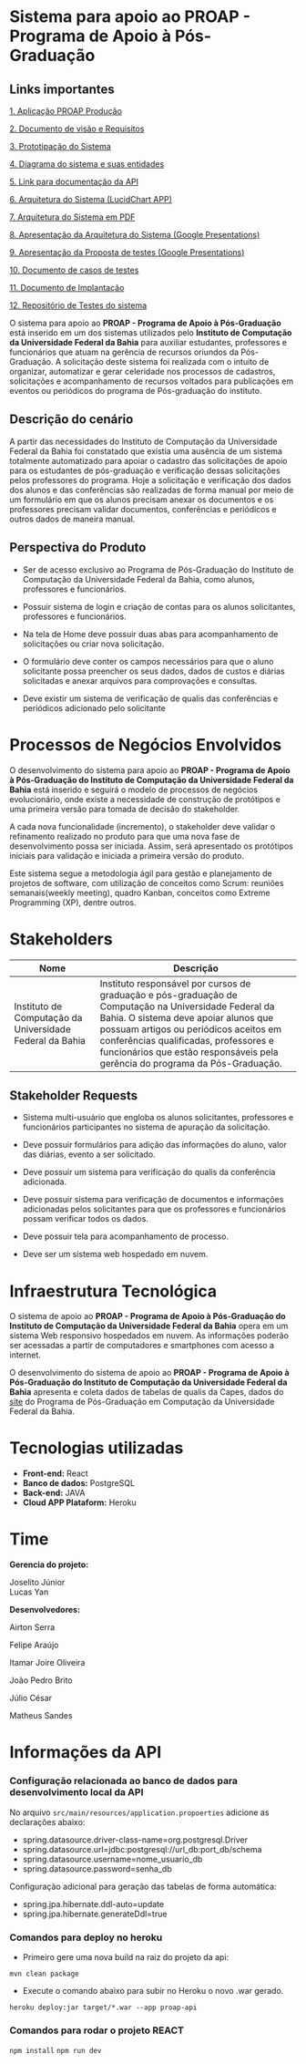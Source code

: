 # Sistema para apoio ao PROAP - Programa de Apoio à Pós-Graduação

## Links importantes

[1. Aplicação PROAP Produção](https://proap-ufba.netlify.app/)

[2. Documento de visão e Requisitos](https://docs.google.com/document/d/1m9wSqd6X_1-cIYyQlSkXVTLkZj8PFWPeTRYjBZ5t95s/edit?usp=sharing)

[3. Prototipação do Sistema](https://www.figma.com/proto/nQ0GpxrbdcIztxa0ZLD0EM/Proap?page-id=0%3A1&node-id=290%3A1000&viewport=1302%2C684%2C0.23&scaling=min-zoom)

[4. Diagrama do sistema e suas entidades](https://lucid.app/lucidchart/5cbcb706-400f-424b-b785-d208385853b4/edit?viewport_loc=-172%2C-270%2C1910%2C1554%2C0_0&invitationId=inv_daec2f49-66e4-4959-bf80-d3cdc1f55ec2#)

[5. Link para documentação da API](https://proap-api.herokuapp.com/proap-api/swagger-ui.html#/)

[6. Arquitetura do Sistema (LucidChart APP)](https://lucid.app/lucidchart/9e336cb5-476b-4b6b-8d8e-bcbee53be0ab/edit?viewport_loc=-122%2C89%2C2644%2C1332%2CmXwzAnnOLpm1&invitationId=inv_10c0940b-489c-4fdc-a77a-a7173932755a#)

[7. Arquitetura do Sistema em PDF](https://drive.google.com/file/d/1AvlhRFKUu8rSzCmouFG8u_YqGIyDIi6V/view?usp=sharing)

[8. Apresentação da Arquitetura do Sistema (Google Presentations) ](https://docs.google.com/presentation/d/1rCWHSiNIVMi2uF6oHXvBIwXVCX2Too7507bGWWanKEg/edit?usp=sharing)

[9. Apresentação da Proposta de testes (Google Presentations) ](https://docs.google.com/presentation/d/1YG3kOrOG42Dwau_zdIOeLCRMOD-lBFp8cvYUFTiBOwQ/edit?usp=sharing)

[10. Documento de casos de testes ](https://docs.google.com/document/d/1YWfuetyzL69glq9oR3SIV29IY8PG3ArdnG8PBTJkpfc/edit?usp=sharing)


[11. Documento de Implantação ](https://docs.google.com/document/d/1s95v6LkgihnHYdhcw4fwv4T_kCOZ0uAHL6VEFEJDQew/edit?usp=sharing)

[12. Repositório de Testes do sistema](https://github.com/MatheusSandes/Selenium-python)


O sistema para apoio ao **PROAP - Programa de Apoio à Pós-Graduação** está inserido em um dos sistemas utilizados pelo **Instituto de Computação da Universidade Federal da Bahia** para auxiliar estudantes, professores e funcionários que atuam na gerência de recursos oriundos da Pós-Graduação. A solicitação deste sistema foi realizada com o intuito de organizar, automatizar e gerar celeridade nos processos de cadastros, solicitações e acompanhamento de recursos voltados para publicações em eventos ou periódicos do programa de Pós-graduação do instituto.

## Descrição do cenário

A partir das necessidades do Instituto de Computação da Universidade Federal da Bahia foi constatado que existia uma ausência de um sistema totalmente automatizado para apoiar o cadastro das solicitações de apoio para os estudantes de pós-graduação e verificação dessas solicitações pelos professores do programa. Hoje a solicitação e verificação dos dados dos alunos e das conferências são realizadas de forma manual por meio de um formulário em que os alunos precisam anexar os documentos e os professores precisam validar documentos, conferências e periódicos e outros dados de maneira manual.

## Perspectiva do Produto

-   Ser de acesso exclusivo ao Programa de Pós-Graduação do Instituto de Computação da Universidade Federal da Bahia, como alunos, professores e funcionários.
    
-   Possuir sistema de login e criação de contas para os alunos solicitantes, professores e funcionários.
    
-   Na tela de Home deve possuir duas abas para acompanhamento de solicitações ou criar nova solicitação.
    
-   O formulário deve conter os campos necessários para que o aluno solicitante possa preencher os seus dados, dados de custos e diárias solicitadas e anexar arquivos para comprovações e consultas.
    
-   Deve existir um sistema de verificação de qualis das conferências e periódicos adicionado pelo solicitante

# Processos de Negócios Envolvidos

O desenvolvimento do sistema para apoio ao **PROAP - Programa de Apoio à Pós-Graduação do Instituto de Computação da Universidade Federal da Bahia** está inserido e seguirá o modelo de processos de negócios evolucionário, onde existe a necessidade de construção de protótipos e uma primeira versão para tomada de decisão do stakeholder.

A cada nova funcionalidade (incremento), o stakeholder deve validar o refinamento realizado no produto para que uma nova fase de desenvolvimento possa ser iniciada. Assim, será apresentado os protótipos iniciais para validação e iniciada a primeira versão do produto.

Este sistema segue a metodologia ágil para gestão e planejamento de projetos de software, com utilização de conceitos como Scrum: reuniões semanais(weekly meeting), quadro Kanban, conceitos como Extreme Programming (XP), dentre outros.

# **Stakeholders**

| **Nome** | **Descrição** |
|--|--|
| Instituto de Computação da Universidade Federal da Bahia | Instituto responsável por cursos de graduação e pós-graduação de Computação na Universidade Federal da Bahia. O sistema deve apoiar alunos que possuam artigos ou periódicos aceitos em conferências qualificadas, professores e funcionários que estão responsáveis pela gerência do programa da Pós-Graduação. |


## **Stakeholder Requests**

-   Sistema multi-usuário que engloba os alunos solicitantes, professores e funcionários participantes no sistema de apuração da solicitação.
    
-   Deve possuir formulários para adição das informações do aluno, valor das diárias, evento a ser solicitado.
    
-   Deve possuir um sistema para verificação do qualis da conferência adicionada.
    
-   Deve possuir sistema para verificação de documentos e informações adicionadas pelos solicitantes para que os professores e funcionários possam verificar todos os dados.
    
-   Deve possuir tela para acompanhamento de processo.
    
-   Deve ser um sistema web hospedado em nuvem.

# Infraestrutura Tecnológica

O sistema de apoio ao **PROAP - Programa de Apoio à Pós-Graduação do Instituto de Computação da Universidade Federal da Bahia** opera em um sistema Web responsivo hospedados em nuvem. As informações poderão ser acessadas a partir de computadores e smartphones com acesso a internet.

O desenvolvimento do sistema de apoio ao **PROAP - Programa de Apoio à Pós-Graduação do Instituto de Computação da Universidade Federal da Bahia** apresenta e coleta dados de tabelas de qualis da Capes, dados do [site](https://pgcomp.ufba.br/) do Programa de Pós-Graduação em Computação da Universidade Federal da Bahia.

# Tecnologias utilizadas

- **Front-end:** React 
- **Banco de dados:** PostgreSQL 
- **Back-end:** JAVA 
- **Cloud APP Plataform:** Heroku

# Time

**Gerencia do projeto:**

Joselito Júnior  
Lucas Yan 

**Desenvolvedores:**

Airton Serra

Felipe Araújo 

Itamar Joire Oliveira

João Pedro Brito

Júlio César 

Matheus Sandes 


# Informações da API

### Configuração relacionada ao banco de dados para desenvolvimento local da API

No arquivo `src/main/resources/application.propoerties` adicione as declarações abaixo:

* spring.datasource.driver-class-name=org.postgresql.Driver
* spring.datasource.url=jdbc:postgresql://url_db:port_db/schema
* spring.datasource.username=nome\_usuario\_db
* spring.datasource.password=senha_db

Configuração adicional para geração das tabelas de forma automática:

* spring.jpa.hibernate.ddl-auto=update
* spring.jpa.hibernate.generateDdl=true

### Comandos para deploy no heroku

- Primeiro gere uma nova build na raiz do projeto da api:

`mvn clean package`

- Execute o comando abaixo para subir no Heroku o novo .war gerado.

`heroku deploy:jar target/*.war --app proap-api`

### Comandos para rodar o projeto REACT

`npm install`
`npm run dev`
